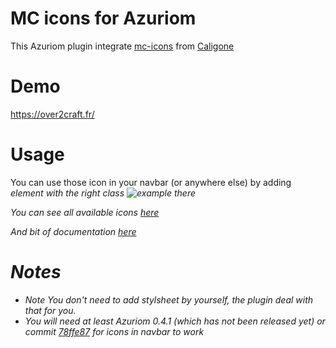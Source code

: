 # MC icons for Azuriom
This Azuriom plugin integrate [mc-icons](https://github.com/Caligone/mc-icons) from [Caligone](https://github.com/Caligone/)

# Demo
https://over2craft.fr/

# Usage

You can use those icon in your navbar (or anywhere else) by adding <i> element with the right class
![example there](https://zupimages.net/up/21/36/7c0u.png)

You can see all available icons [here](https://calig.one/mc-icons/)

And bit of documentation [here](https://calig.one/mc-icons/)

# Notes
* Note You don't need to add stylsheet by yourself, the plugin deal with that for you. 
* You will need at least Azuriom 0.4.1 (which has not been released yet) or commit [78ffe87](https://github.com/Azuriom/Azuriom/commit/78ffe87886cea8a6372b459b8ba3e95c4e71babe) for icons in navbar to work

